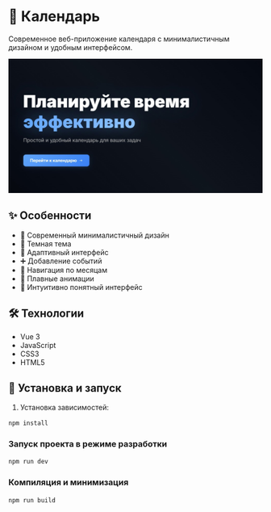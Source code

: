 # 📅 Календарь

Современное веб-приложение календаря с минималистичным дизайном и удобным интерфейсом.

![Calendar Preview](./src/assets/landview.jpg)

## ✨ Особенности

- 🎨 Современный минималистичный дизайн
- 🌙 Темная тема
- 📱 Адаптивный интерфейс
- ➕ Добавление событий
- 🔄 Навигация по месяцам
- 💫 Плавные анимации
- 🎯 Интуитивно понятный интерфейс

## 🛠 Технологии

- Vue 3
- JavaScript
- CSS3
- HTML5

## 🚀 Установка и запуск

1. Установка зависимостей:

```sh
npm install
```

### Запуск проекта в режиме разработки

```sh
npm run dev
```

### Компиляция и минимизация

```sh
npm run build
```
